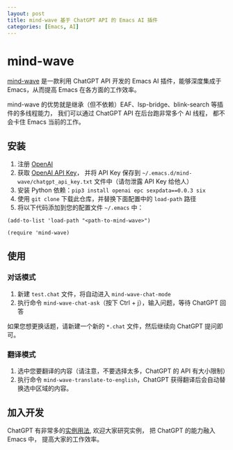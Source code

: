 ```yaml
---
layout: post
title: mind-wave 基于 ChatGPT API 的 Emacs AI 插件
categories: [Emacs, AI]
---
```


# mind-wave
[mind-wave](https://github.com/manateelazycat/mind-wave) 是一款利用 ChatGPT API 开发的 Emacs AI 插件，能够深度集成于 Emacs，从而提高 Emacs 在各方面的工作效率。

mind-wave 的优势就是继承（但不依赖）EAF、lsp-bridge、blink-search 等插件的多线程能力， 我们可以通过 ChatGPT API 在后台跑非常多个 AI 线程， 都不会卡住 Emacs 当前的工作。

## 安装
1. 注册 [OpenAI](https://platform.openai.com)
2. 获取 [OpenAI API Key](https://platform.openai.com/account/api-keys)， 并将 API Key 保存到 `~/.emacs.d/mind-wave/chatgpt_api_key.txt` 文件中（请勿泄露 API Key 给他人）
3. 安装 Python 依赖：`pip3 install openai epc sexpdata==0.0.3 six`
4. 使用 `git clone` 下载此仓库，并替换下面配置中的 `load-path` 路径
5. 将以下代码添加到您的配置文件 `~/.emacs` 中：
```elisp
(add-to-list 'load-path "<path-to-mind-wave>")

(require 'mind-wave)
```

## 使用
### 对话模式
1. 新建 `test.chat` 文件，将自动进入 `mind-wave-chat-mode`
2. 执行命令 `mind-wave-chat-ask`（按下 Ctrl + j），输入问题，等待 ChatGPT 回答

如果您想更换话题，请新建一个新的 `*.chat` 文件，然后继续向 ChatGPT 提问即可。

### 翻译模式
1. 选中您要翻译的内容（请注意，不要选择太多，ChatGPT 的 API 有大小限制）
2. 执行命令 `mind-wave-translate-to-english`，ChatGPT 获得翻译后会自动替换选中区域的内容。

## 加入开发
ChatGPT 有非常多的[实例用法](https://platform.openai.com/examples), 欢迎大家研究实例， 把 ChatGPT 的能力融入 Emacs 中， 提高大家的工作效率。


